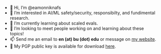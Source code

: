 - 👋 Hi, I’m @eamonniknafs
- 👀 I’m interested in AI/ML safety/security, responsibilty, and fundimental research.
- 🌱 I’m currently learning about scaled evals.
- 💞️ I’m looking to meet people working on and learning about these topics!
- 📫 Send me an email to **en (at) bu (dot) edu** or message on [my website](https://eamonniknafs.com).
- 🔐 My PGP public key is available for download [here](https://keys.openpgp.org/search?q=en%40bu.edu).

<!---
eamonniknafs/eamonniknafs is a ✨ special ✨ repository because its `README.md` (this file) appears on your GitHub profile.
You can click the Preview link to take a look at your changes.
--->
